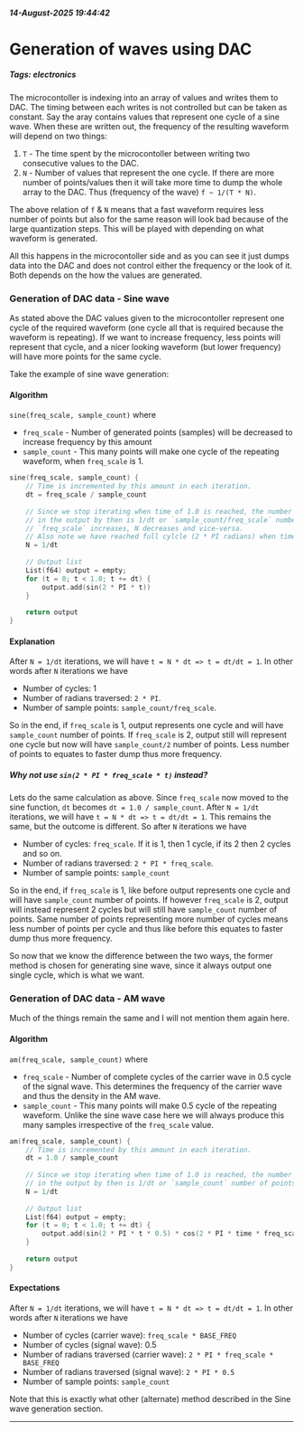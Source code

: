 ##### 14-August-2025 19:44:42
# Generation of waves using DAC
##### Tags: electronics

The microcontoller is indexing into an array of values and writes them to DAC. The timing between
each writes is not controlled but can be taken as constant. Say the aray contains values that
represent one cycle of a sine wave. When these are written out, the frequency of the resulting
waveform will depend on two things:
1. `T` - The time spent by the microcontoller between writing two consecutive values to the DAC.
2. `N` - Number of values that represent the one cycle. If there are more number of points/values
   then it will take more time to dump the whole array to the DAC. Thus (frequency of the
   wave) `f ~ 1/(T * N)`.

The above relation of `f` & `N` means that a fast waveform requires less number of points but
also for the same reason will look bad because of the large quantization steps. This will be played
with depending on what waveform is generated.

All this happens in the microcontoller side and as you can see it just dumps data into the DAC and
does not control either the frequency or the look of it. Both depends on the how the values are
generated.

### Generation of DAC data - Sine wave

As stated above the DAC values given to the microcontoller represent one cycle of the required
waveform (one cycle all that is required because the waveform is repeating). If we want to increase
frequency, less points will represent that cycle, and a nicer looking waveform (but lower frequency)
will have more points for the same cycle.

Take the example of sine wave generation:

#### Algorithm

`sine(freq_scale, sample_count)` where 

* `freq_scale` - Number of generated points (samples) will be decreased to increase frequency by
  this amount
* `sample_count` - This many points will make one cycle of the repeating waveform, when `freq_scale`
  is 1.


```c
sine(freq_scale, sample_count) {
    // Time is incremented by this amount in each iteration.
    dt = freq_scale / sample_count
    
    // Since we stop iterating when time of 1.0 is reached, the number of samples that will be
    // in the output by then is 1/dt or `sample_count/freq_scale` number of points. That is as
    // `freq_scale` increases, N decreases and vice-versa.
    // Also note we have reached full cylcle (2 * PI radians) when time reached 1.0.
    N = 1/dt
    
    // Output list
    List(f64) output = empty;
    for (t = 0; t < 1.0; t += dt) {
        output.add(sin(2 * PI * t))
    }
    
    return output
}
```

#### Explanation

After `N = 1/dt` iterations, we will have `t = N * dt => t = dt/dt = 1`. In other words after `N`
iterations we have
* Number of cycles: 1
* Number of radians traversed: `2 * PI`.
* Number of sample points: `sample_count/freq_scale`.

So in the end, if `freq_scale` is 1, output represents one cycle and will have `sample_count` number
of points. If `freq_scale` is 2, output still will represent one cycle but now will have
`sample_count/2` number of points. Less number of points to equates to faster dump thus more
frequency.

##### Why not use `sin(2 * PI * freq_scale * t)` instead?

Lets do the same calculation as above. Since `freq_scale` now moved to the sine function, `dt`
becomes `dt = 1.0 / sample_count`. After `N = 1/dt` iterations, we will have `t = N * dt => t =
dt/dt = 1`. This remains the same, but the outcome is different. So  after `N` iterations we have
* Number of cycles: `freq_scale`. If it is 1, then 1 cycle, if its 2 then 2 cycles and so on.
* Number of radians traversed: `2 * PI * freq_scale`.
* Number of sample points: `sample_count`

So in the end, if `freq_scale` is 1, like before output represents one cycle and will have
`sample_count` number of points. If however `freq_scale` is 2, output will instead represent 2
cycles but will still have `sample_count` number of points. Same number of points representing more
number of cycles means less number of points per cycle and thus like before this equates to faster
dump thus more frequency.

So now that we know the difference between the two ways, the former method is chosen for generating
sine wave, since it always output one single cycle, which is what we want.

### Generation of DAC data - AM wave

Much of the things remain the same and I will not mention them again here.

#### Algorithm

`am(freq_scale, sample_count)` where 

* `freq_scale` - Number of complete cycles of the carrier wave in 0.5 cycle of the signal wave. This
  determines the frequency of the carrier wave and thus the density in the AM wave.
* `sample_count` - This many points will make 0.5 cycle of the repeating waveform. Unlike the sine
  wave case here we will always produce this many samples irrespective of the `freq_scale` value.

```c
am(freq_scale, sample_count) {
    // Time is incremented by this amount in each iteration.
    dt = 1.0 / sample_count
    
    // Since we stop iterating when time of 1.0 is reached, the number of samples that will be
    // in the output by then is 1/dt or `sample_count` number of points.
    N = 1/dt
    
    // Output list
    List(f64) output = empty;
    for (t = 0; t < 1.0; t += dt) {
        output.add(sin(2 * PI * t * 0.5) * cos(2 * PI * time * freq_scale * BASE_FREQ)
    }
    
    return output
}
```

#### Expectations

After `N = 1/dt` iterations, we will have `t = N * dt => t = dt/dt = 1`. In other words after `N`
iterations we have
* Number of cycles (carrier wave): `freq_scale * BASE_FREQ`
* Number of cycles (signal wave): 0.5
* Number of radians traversed (carrier wave): `2 * PI * freq_scale * BASE_FREQ`
* Number of radians traversed (signal wave): `2 * PI * 0.5`
* Number of sample points: `sample_count`

Note that this is exactly what other (alternate) method described in the Sine wave generation
section.

-------------------------


